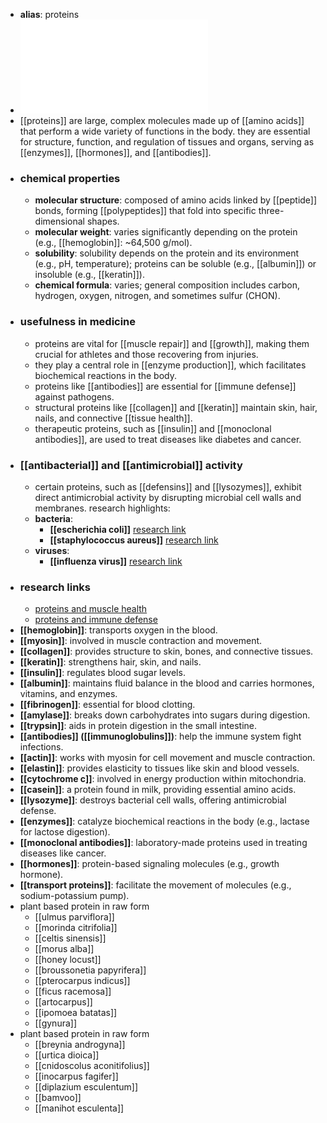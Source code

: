 - **alias**: proteins
- ![Proteins.pdf](../assets/Proteins_1719303309556_0.pdf)
- [[proteins]] are large, complex molecules made up of [[amino acids]] that perform a wide variety of functions in the body. they are essential for structure, function, and regulation of tissues and organs, serving as [[enzymes]], [[hormones]], and [[antibodies]].
- ### chemical properties
	- **molecular structure**: composed of amino acids linked by [[peptide]] bonds, forming [[polypeptides]] that fold into specific three-dimensional shapes.
	- **molecular weight**: varies significantly depending on the protein (e.g., [[hemoglobin]]: ~64,500 g/mol).
	- **solubility**: solubility depends on the protein and its environment (e.g., pH, temperature); proteins can be soluble (e.g., [[albumin]]) or insoluble (e.g., [[keratin]]).
	- **chemical formula**: varies; general composition includes carbon, hydrogen, oxygen, nitrogen, and sometimes sulfur (CHON).
- ### usefulness in medicine
	- proteins are vital for [[muscle repair]] and [[growth]], making them crucial for athletes and those recovering from injuries.
	- they play a central role in [[enzyme production]], which facilitates biochemical reactions in the body.
	- proteins like [[antibodies]] are essential for [[immune defense]] against pathogens.
	- structural proteins like [[collagen]] and [[keratin]] maintain skin, hair, nails, and connective [[tissue health]].
	- therapeutic proteins, such as [[insulin]] and [[monoclonal antibodies]], are used to treat diseases like diabetes and cancer.
- ### [[antibacterial]] and [[antimicrobial]] activity
	- certain proteins, such as [[defensins]] and [[lysozymes]], exhibit direct antimicrobial activity by disrupting microbial cell walls and membranes. research highlights:
	- **bacteria**:
		- **[[escherichia coli]]** [research link](https://scholar.google.com/scholar?q=Escherichia+coli+proteins)
		- **[[staphylococcus aureus]]** [research link](https://scholar.google.com/scholar?q=Staphylococcus+aureus+proteins)
	- **viruses**:
		- **[[influenza virus]]** [research link](https://scholar.google.com/scholar?q=influenza+virus+proteins)
- ### research links
	- [proteins and muscle health](https://scholar.google.com/scholar?q=proteins+muscle+health)
	- [proteins and immune defense](https://scholar.google.com/scholar?q=proteins+immune+defense)
- **[[hemoglobin]]**: transports oxygen in the blood.
- **[[myosin]]**: involved in muscle contraction and movement.
- **[[collagen]]**: provides structure to skin, bones, and connective tissues.
- **[[keratin]]**: strengthens hair, skin, and nails.
- **[[insulin]]**: regulates blood sugar levels.
- **[[albumin]]**: maintains fluid balance in the blood and carries hormones, vitamins, and enzymes.
- **[[fibrinogen]]**: essential for blood clotting.
- **[[amylase]]**: breaks down carbohydrates into sugars during digestion.
- **[[trypsin]]**: aids in protein digestion in the small intestine.
- **[[antibodies]] ([[immunoglobulins]])**: help the immune system fight infections.
- **[[actin]]**: works with myosin for cell movement and muscle contraction.
- **[[elastin]]**: provides elasticity to tissues like skin and blood vessels.
- **[[cytochrome c]]**: involved in energy production within mitochondria.
- **[[casein]]**: a protein found in milk, providing essential amino acids.
- **[[lysozyme]]**: destroys bacterial cell walls, offering antimicrobial defense.
- **[[enzymes]]**: catalyze biochemical reactions in the body (e.g., lactase for lactose digestion).
- **[[monoclonal antibodies]]**: laboratory-made proteins used in treating diseases like cancer.
- **[[hormones]]**: protein-based signaling molecules (e.g., growth hormone).
- **[[transport proteins]]**: facilitate the movement of molecules (e.g., sodium-potassium pump).
- plant based protein in raw form
	- [[ulmus parviflora]]
	- [[morinda citrifolia]]
	- [[celtis sinensis]]
	- [[morus alba]]
	- [[honey locust]]
	- [[broussonetia papyrifera]]
	- [[pterocarpus indicus]]
	- [[ficus racemosa]]
	- [[artocarpus]]
	- [[ipomoea batatas]]
	- [[gynura]]
- plant based protein in raw form
	- [[breynia androgyna]]
	- [[urtica dioica]]
	- [[cnidoscolus aconitifolius]]
	- [[inocarpus fagifer]]
	- [[diplazium esculentum]]
	- [[bamvoo]]
	- [[manihot esculenta]]